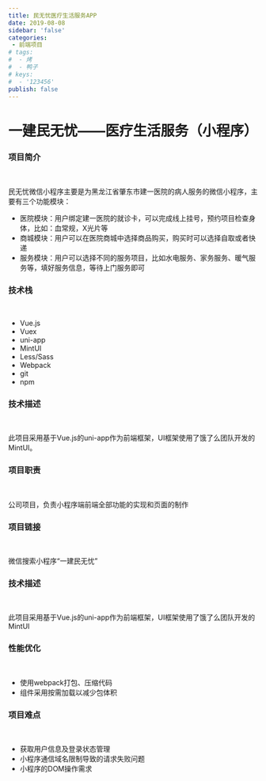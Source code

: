 ```yaml
---
title: 民无忧医疗生活服务APP
date: 2019-08-08
sidebar: 'false'
categories:
 - 前端项目
# tags:
#  - 烤
#  - 鸭子
# keys:
#  - '123456'
publish: false
---
```

# 一建民无忧——医疗生活服务（小程序）
### 项目简介

<br>

民无忧微信小程序主要是为黑龙江省肇东市建一医院的病人服务的微信小程序，主要有三个功能模块：
+ 医院模块：用户绑定建一医院的就诊卡，可以完成线上挂号，预约项目检查身体，比如：血常规，X光片等
+ 商城模块：用户可以在医院商城中选择商品购买，购买时可以选择自取或者快递
+ 服务模块：用户可以选择不同的服务项目，比如水电服务、家务服务、暖气服务等，填好服务信息，等待上门服务即可

### 技术栈

<br>

+ Vue.js
+ Vuex
+ uni-app
+ MintUI
+ Less/Sass
+ Webpack
+ git
+ npm

### 技术描述

<br>

此项目采用基于Vue.js的uni-app作为前端框架，UI框架使用了饿了么团队开发的MintUI。

### 项目职责

<br>

公司项目，负责小程序端前端全部功能的实现和页面的制作

### 项目链接

<br>

微信搜索小程序“一建民无忧”

### 技术描述

<br>

此项目采用基于Vue.js的uni-app作为前端框架，UI框架使用了饿了么团队开发的MintUI

### 性能优化

<br>

+ 使用webpack打包、压缩代码
+ 组件采用按需加载以减少包体积

### 项目难点

<br>

+ 获取用户信息及登录状态管理
+ 小程序通信域名限制导致的请求失败问题
+ 小程序的DOM操作需求

<Vssue  />